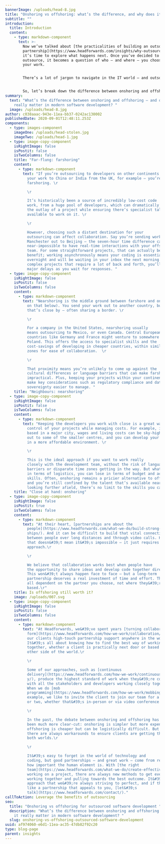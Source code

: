 ```yaml
---
bannerImage: /uploads/head-8.jpg
title: "Onshoring vs offshoring: what’s the difference, and why does it matter? "
subtitle: ""
introduction:
  title: Introduction
  content:
    - type: markdown-component
      text: >-
        Now we’ve talked about [the practicalities of building an outsourcing
        partnership](https://www.headforwards.com/insights/why-outsourced-software-development-works/),
        it’s time to explore what happens next. Once you’ve decided to
        outsource, it becomes a question of who – and where – you choose to do
        your work. 


        There’s a lot of jargon to navigate in the IT world – and outsourcing is no exception. 


        So, let’s break down the difference between onshoring and offshoring for outsourced software development and evaluate some of the pros and cons. We’ll also pose a new question about how you outsource: in an age of widespread remote working and digital collaboration, does it even matter where your partners are based?
summary:
  text: "What’s the difference between onshoring and offshoring – and does it
    really matter in modern software development? "
  image: /uploads/head-8.jpg
author: c038aaac-943e-11ea-bb37-0242ac130002
publishedDate: 2020-09-01T12:48:11.253Z
components:
  - type: images-component
    imageOne: /uploads/head-stolen.jpg
    imageTwo: /uploads/head-1.jpg
  - type: image-copy-component
    isRightImage: false
    isPostit: false
    isTwoColumns: false
    title: "Far-flung: farshoring"
    content:
      - type: markdown-component
        text: "If you’re outsourcing to developers on other continents – like sending
          your work to China or India from the UK, for example – you’re
          farshoring. \r

          \r

          It’s historically been a source of incredibly low-cost code
          work, from a huge pool of developers, which can dramatically decrease
          the outlay of a project while ensuring there’s specialist talent
          available to work on it. \r

          \r

          However, choosing such a distant destination for your
          outsourcing can affect collaboration. Say you’re sending work from
          Manchester out to Beijing – the seven-hour time difference can make it
          near-impossible to have real-time interactions with your offshore
          team. For some straightforward projects, that can actually be a
          benefit; working asynchronously means your coding is essentially done
          overnight and will be waiting in your inbox the next morning. But for
          complex projects that require a lot of back and forth, you’ll risk
          major delays as you wait for responses. "
  - type: image-copy-component
    isRightImage: false
    isPostit: false
    isTwoColumns: false
    content:
      - type: markdown-component
        text: "Nearshoring is the middle ground between farshore and onshore work (more
          on that below). You send your work out to another country, but one
          that’s close by – often sharing a border. \r

          \r

          For a company in the United States, nearshoring usually
          means outsourcing to Mexico, or even Canada. Central European
          countries like Germany and France might venture to somewhere like
          Poland. This offers the access to specialist skills and the
          cost-savings of developing in cheaper countries, within similar time
          zones for ease of collaboration.  \r

          \r

          That proximity means you’re unlikely to come up against the
          cultural differences or language barriers that can make farshoring
          impractical. Plus, keeping your projects within your continent can
          make key considerations such as regulatory compliance and data
          sovereignty easier to manage. "
    title: "Neighbours: nearshoring"
  - type: image-copy-component
    isRightImage: false
    isPostit: false
    isTwoColumns: false
    content:
      - type: markdown-component
        text: "Keeping the developers you work with close is a great way to maintain
          control of your projects while managing costs. For example, if you’re
          based in a major city, wages and living costs can be sky-high. Move
          out to some of the smaller centres, and you can develop your software
          in a more affordable environment. \r

          \r

          This is the ideal approach if you want to work really
          closely with the development team, without the risk of language
          barriers or disparate time zones getting in the way. But what you gain
          in terms of logistics, you can lose in terms of budget and access to
          skills. Often, onshoring remains a pricier alternative to offshoring,
          and you’re still confined by the talent that’s available nearby. By
          looking further afield, there’s no limit to the skills you can hire. "
    title: "Close at hand: onshoring"
  - type: image-copy-component
    isRightImage: false
    isPostit: true
    isTwoColumns: false
    content:
      - type: markdown-component
        text: "At their heart, [partnerships are about the
          people](https://www.headforwards.com/what-we-do/build-strong-relation\
          ships/). And it can be difficult to build that vital connection
          between people over long distances and through video calls. However,
          that doesn&#39;t mean it&#39;s impossible – it just requires a new
          approach.\r

          \r

          We believe that collaboration works best when people have
          the opportunity to share ideas and develop code together directly.
          This won&#39;t always happen face to face – but a long-term
          partnership deserves a real investment of time and effort. That&#39;s
          all dependent on the partner you choose, not where they&#39;re
          based.\r"
    title: Is offshoring still worth it?
    image: /uploads/007.svg
  - type: image-copy-component
    isRightImage: false
    isPostit: false
    isTwoColumns: false
    content:
      - type: markdown-component
        text: "At Headforwards, we&#39;ve spent years [turning collaboration into an art
          form](https://www.headforwards.com/how-we-work/collaboration/); giving
          our clients high-touch partnership support anywhere in the world.
          It&#39;s all about knowing how to find the best way of working
          together, whether a client is practically next door or based on the
          other side of the world.\r

          \r

          Some of our approaches, such as [continuous
          delivery](https://www.headforwards.com/how-we-work/continuous-deliver\
          y/), produce the highest standard of work when they&#39;re conducted
          with all the stakeholders and developers working closely together.
          When we do [mob
          programming](https://www.headforwards.com/how-we-work/mobbing/), for
          example, we like to invite the client to join our team for a session
          or two, whether that&#39;s in-person or via video conference.\r

          \r

          In the past, the debate between onshoring and offshoring has
          been much more clear-cut: onshoring is simpler but more expensive, and
          offshoring is cheaper but can be logistically difficult. But now,
          there are always workarounds to ensure clients are getting the best of
          both worlds.\r

          \r

          It&#39;s easy to forget in the world of technology and
          coding, but good partnerships – and great work – come from remembering
          how important the human element is. With [the right
          team](https://www.headforwards.com/what-we-do/create-effective-teams/)
          working on a project, there are always new methods to get everyone
          working together and pulling towards the best outcome. It&#39;s an
          approach that we&#39;re always striving to perfect, and if that sounds
          like a partnership that appeals to you, [let&#39;s
          talk](https://www.headforwards.com/contact/)."
callToAction: Leverage the benefits of outsourcing
seo:
  title: "Onshoring vs offshoring for outsourced software development "
  description: "What’s the difference between onshoring and offshoring – and does
    it really matter in modern software development? "
  slug: onshoring-vs-offshoring-outsourced-software-development
uuid: af974060-e6d1-11ea-ac35-47db82f92c20
type: blog-page
parent: insights
---
```

